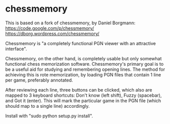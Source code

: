 # chessmemory

This is based on a fork of chessmemory, by Daniel Borgmann:
https://code.google.com/p/chessmemory/
https://dborg.wordpress.com/chessmemory/

Chessmemory is "a completely functional PGN viewer with an attractive interface". 

Chessmemory, on the other hand, is completely usable but only somewhat functional chess memorization software. Chessmemory's primary goal is to be a useful aid for studying and remembering opening lines. The method for achieving this is rote memorization, by loading PGN files that contain 1 line per game, preferably annotated.

After reviewing each line, three buttons can be clicked, which also are mapped to 3 keyboard shortcuts: Don't know (left shift), Fuzzy (spacebar), and Got it (enter). This will mark the particular game in the PGN file (which should map to a single line) accordingly. 

Install with "sudo python setup.py install".
